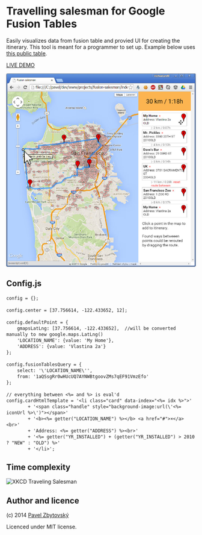 # Travelling salesman for Google Fusion Tables

Easily visualizes data from fusion table and provied UI for creating the itinerary.
This tool is meant for a programmer to set up. Example below uses [this public table](https://www.google.com/fusiontables/DataSource?docid=1aQSsgRr0wHUcUQ7AYNWBtgoovZMs7qEF91VmzEfo). 

[LIVE DEMO](http://rawgit.com/zbycz/fusion-salesman/master/index.htm)

![Screenshot](screenshot.jpg)


## Config.js

    config = {};
    
    config.center = [37.756614, -122.433652, 12];
    
    config.defaultPoint = {
    	gmapsLatLng: [37.756614, -122.433652],  //will be converted manually to new google.maps.LatLng()
    	'LOCATION_NAME': {value: 'My Home'}, 
    	'ADDRESS': {value: 'Vlastina 2a'}
    };
    
    config.fusionTablesQuery = {
    	select: '\'LOCATION_NAME\'',
    	from: '1aQSsgRr0wHUcUQ7AYNWBtgoovZMs7qEF91VmzEfo'
    };
    
    // everything between <%= and %> is eval'd
    config.cardHtmlTemplate = '<li class="card" data-index="<%= idx %>">'
    		+ '<span class="handle" style="background-image:url(\'<%= iconUrl %>\')"></span>'
    		+ '<b><%= getter("LOCATION_NAME") %></b> <a href="#">×</a><br>'
    		+ 'Address: <%= getter("ADDRESS") %><br>'
    		+ '<%= getter("YR_INSTALLED") + (getter("YR_INSTALLED") > 2010 ? "NEW" : "OLD") %>'
    		+ '</li>';



## Time complexity

![XKCD Traveling Salesman](http://imgs.xkcd.com/comics/travelling_salesman_problem.png)

## Author and licence

(c) 2014 [Pavel Zbytovský](http://zby.cz)

Licenced under MIT license.

 
